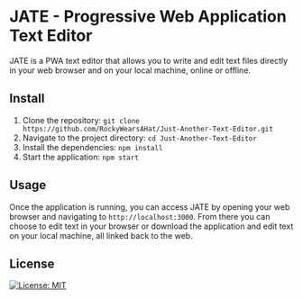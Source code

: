 # JATE - Progressive Web Application Text Editor

JATE is a PWA text editor that allows you to write and edit text files directly in your web browser and on your local machine, online or offline.

## Install

1. Clone the repository: `git clone https://github.com/RockyWearsAHat/Just-Another-Text-Editor.git`
2. Navigate to the project directory: `cd Just-Another-Text-Editor`
3. Install the dependencies: `npm install`
4. Start the application: `npm start`

## Usage

Once the application is running, you can access JATE by opening your web browser and navigating to `http://localhost:3000`. From there you can choose to edit text in your browser or download the application and edit text on your local machine, all linked back to the web.

## License

[![License: MIT](https://img.shields.io/badge/License-MIT-blue.svg)](LICENSE.md)
